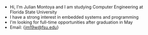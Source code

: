 -  Hi, I’m Julian Montoya and I am studying Computer Engineering at Florida State University
-  I have a strong interest in embedded systems and programming 
-  I'm looking for full-time opportunities after graduation in May
-  Email: {jm19w@fsu.edu}

<!---
julianm-7/julianm-7 is a ✨ special ✨ repository because its `README.md` (this file) appears on your GitHub profile.
You can click the Preview link to take a look at your changes.
--->
